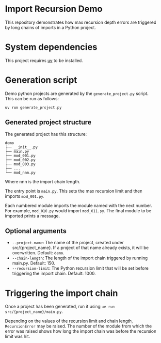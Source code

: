 # Import Recursion Demo

This repository demonstrates how max recursion depth errors are triggered by long chains of imports in a Python project.

# System dependencies

This project requires [uv](https://docs.astral.sh/uv/) to be installed.

# Generation script

Demo python projects are generated by the `generate_project.py` script. This can be run as follows:

```
uv run generate_project.py
```

## Generated project structure

The generated project has this structure:

```
demo
├── __init__.py
├── main.py
├── mod_001.py
├── mod_002.py
├── mod_003.py
├── ...
└── mod_nnn.py
```

Where nnn is the import chain length.

The entry point is `main.py`. This sets the max recursion limit and then imports `mod_001.py`.

Each numbered module imports the module named with the next number. For example, `mod_010.py`
would import `mod_011.py`. The final module to be imported prints a message.

## Optional arguments

- `--project-name`: The name of the project, created under src/{project_name}. If a project of that name
                      already exists, it will be overwritten. Default: `demo`.
- `--chain-length`: The length of the import chain triggered by running main.py. Default: 150.
- `--recursion-limit`: The Python recursion limit that will be set before triggering the import chain. Default: 1000.

# Triggering the import chain

Once a project has been generated, run it using `uv run src/{project_name}/main.py`. 

Depending on the values of the recursion limit and chain length, `RecursionError` may be raised. The number of the
module from which the error was raised shows how long the import chain was before the recursion limit was hit.
